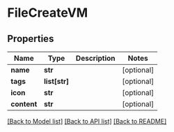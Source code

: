 # FileCreateVM


## Properties
Name | Type | Description | Notes
------------ | ------------- | ------------- | -------------
**name** | **str** |  | [optional] 
**tags** | **list[str]** |  | [optional] 
**icon** | **str** |  | [optional] 
**content** | **str** |  | [optional] 

[[Back to Model list]](../README.md#documentation-for-models) [[Back to API list]](../README.md#documentation-for-api-endpoints) [[Back to README]](../README.md)



